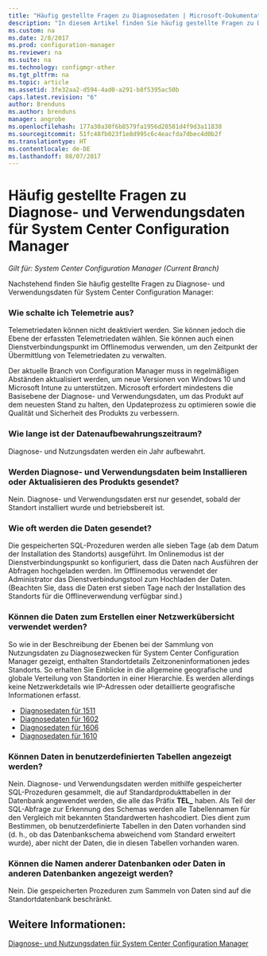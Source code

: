 ```yaml
---
title: "Häufig gestellte Fragen zu Diagnosedaten | Microsoft-Dokumentation"
description: "In diesem Artikel finden Sie häufig gestellte Fragen zu Diagnose- und Verwendungsdaten für System Center Configuration Manager."
ms.custom: na
ms.date: 2/8/2017
ms.prod: configuration-manager
ms.reviewer: na
ms.suite: na
ms.technology: configmgr-other
ms.tgt_pltfrm: na
ms.topic: article
ms.assetid: 3fe32aa2-d594-4ad0-a291-b8f5395ac50b
caps.latest.revision: "6"
author: Brenduns
ms.author: brenduns
manager: angrobe
ms.openlocfilehash: 177a30a30f6b8579fa1956d28581d4f9d3a11838
ms.sourcegitcommit: 51fc48fb023f1e8d995c6c4eacfda7dbec4d0b2f
ms.translationtype: HT
ms.contentlocale: de-DE
ms.lasthandoff: 08/07/2017
---
```

# <a name="frequently-asked-questions-about-diagnostics-and-usage-data-for-system-center-configuration-manager"></a>Häufig gestellte Fragen zu Diagnose- und Verwendungsdaten für System Center Configuration Manager

*Gilt für: System Center Configuration Manager (Current Branch)*

Nachstehend finden Sie häufig gestellte Fragen zu Diagnose- und Verwendungsdaten für System Center Configuration Manager:  

###  <a name="bkmk_off"></a> Wie schalte ich Telemetrie aus?  
Telemetriedaten können nicht deaktiviert werden. Sie können jedoch die Ebene der erfassten Telemetriedaten wählen. Sie können auch einen Dienstverbindungspunkt im Offlinemodus verwenden, um den Zeitpunkt der Übermittlung von Telemetriedaten zu verwalten.

Der aktuelle Branch von Configuration Manager muss in regelmäßigen Abständen aktualisiert werden, um neue Versionen von Windows 10 und Microsoft Intune zu unterstützen. Microsoft erfordert mindestens die Basisebene der Diagnose- und Verwendungsdaten, um das Produkt auf dem neuesten Stand zu halten, den Updateprozess zu optimieren sowie die Qualität und Sicherheit des Produkts zu verbessern.

###  <a name="bkmk_retention"></a> Wie lange ist der Datenaufbewahrungszeitraum?  
 Diagnose- und Nutzungsdaten werden ein Jahr aufbewahrt.  

###  <a name="bkmk_update"></a> Werden Diagnose- und Verwendungsdaten beim Installieren oder Aktualisieren des Produkts gesendet?  
 Nein. Diagnose- und Verwendungsdaten erst nur gesendet, sobald der Standort installiert wurde und betriebsbereit ist.  

###  <a name="bkmk_frequency"></a> Wie oft werden die Daten gesendet?  
 Die gespeicherten SQL-Prozeduren werden alle sieben Tage (ab dem Datum der Installation des Standorts) ausgeführt. Im Onlinemodus ist der Dienstverbindungspunkt so konfiguriert, dass die Daten nach Ausführen der Abfragen hochgeladen werden. Im Offlinemodus verwendet der Administrator das Dienstverbindungstool zum Hochladen der Daten. (Beachten Sie, dass die Daten erst sieben Tage nach der Installation des Standorts für die Offlineverwendung verfügbar sind.)  

###  <a name="bkmk_network"></a> Können die Daten zum Erstellen einer Netzwerkübersicht verwendet werden?  
 So wie in der Beschreibung der Ebenen bei der Sammlung von Nutzungsdaten zu Diagnosezwecken für System Center Configuration Manager gezeigt, enthalten Standortdetails Zeitzoneninformationen jedes Standorts. So erhalten Sie Einblicke in die allgemeine geografische und globale Verteilung von Standorten in einer Hierarchie. Es werden allerdings keine Netzwerkdetails wie IP-Adressen oder detaillierte geografische Informationen erfasst.
 - [Diagnosedaten für 1511](/sccm/core/plan-design/diagnostics/levels-of-diagnostic-usage-data-collection-1511)
 - [Diagnosedaten für 1602](/sccm/core/plan-design/diagnostics/levels-of-diagnostic-usage-data-collection-1602)
 - [Diagnosedaten für 1606](/sccm/core/plan-design/diagnostics/levels-of-diagnostic-usage-data-collection-1606)
 - [Diagnosedaten für 1610](/sccm/core/plan-design/diagnostics/levels-of-diagnostic-usage-data-collection-1610)


###  <a name="bkmk_tables"></a> Können Daten in benutzerdefinierten Tabellen angezeigt werden?  
 Nein. Diagnose- und Verwendungsdaten werden mithilfe gespeicherter SQL-Prozeduren gesammelt, die auf Standardprodukttabellen in der Datenbank angewendet werden, die alle das Präfix **TEL_** haben. Als Teil der SQL-Abfrage zur Erkennung des Schemas werden alle Tabellennamen für den Vergleich mit bekannten Standardwerten hashcodiert. Dies dient zum Bestimmen, ob benutzerdefinierte Tabellen in den Daten vorhanden sind (d. h., ob das Datenbankschema abweichend vom Standard erweitert wurde), aber nicht der Daten, die in diesen Tabellen vorhanden waren.  

###  <a name="bkmk_databases"></a> Können die Namen anderer Datenbanken oder Daten in anderen Datenbanken angezeigt werden?  
 Nein. Die gespeicherten Prozeduren zum Sammeln von Daten sind auf die Standortdatenbank beschränkt.  

## <a name="see-also"></a>Weitere Informationen:  
 [Diagnose- und Nutzungsdaten für System Center Configuration Manager](../../core/plan-design/diagnostics/diagnostics-and-usage-data.md)
